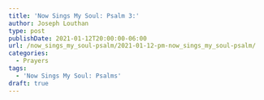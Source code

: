 ```yaml
---
title: 'Now Sings My Soul: Psalm 3:'
author: Joseph Louthan
type: post
publishDate: 2021-01-12T20:00:00-06:00
url: /now_sings_my_soul-psalm/2021-01-12-pm-now_sings_my_soul-psalm/
categories:
  - Prayers
tags:
  - 'Now Sings My Soul: Psalms'
draft: true
---
```

<pre>
<div style="font-variant: small-caps;">

</div>

</pre>
